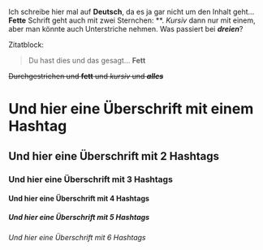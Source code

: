 Ich schreibe hier mal auf __Deutsch__, da es ja gar nicht um den Inhalt geht...
**Fette** Schrift geht auch mit zwei Sternchen: **.
*Kursiv* dann nur mit einem, aber man könnte auch Unterstriche nehmen.
Was passiert bei ***dreien***?

Zitatblock:
>Du hast dies und das gesagt... __Fett__

~~Durchgestrichen und __fett__ und _kursiv_ und ___alles___~~

# Und hier eine Überschrift mit einem Hashtag

## Und hier eine Überschrift mit 2 Hashtags

### Und hier eine Überschrift mit 3 Hashtags

#### Und hier eine Überschrift mit 4 Hashtags

##### Und hier eine Überschrift mit 5 Hashtags

###### Und hier eine Überschrift mit 6 Hashtags
